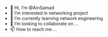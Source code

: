 - 👋 Hi, I’m @AinSamad
- 👀 I’m interested in networking project
- 🌱 I’m currently learning network engineering
- 💞️ I’m looking to collaborate on ...
- 📫 How to reach me ...

<!---
AinSamad/AinSamad is a ✨ special ✨ repository because its `README.md` (this file) appears on your GitHub profile.
You can click the Preview link to take a look at your changes.
--->
